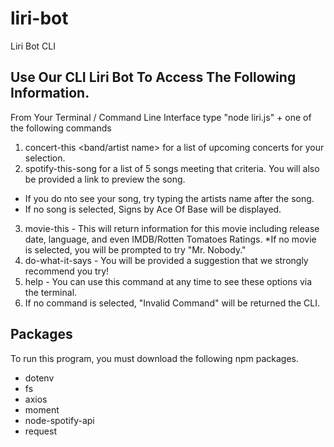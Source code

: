 # liri-bot
Liri Bot CLI 

## Use Our CLI Liri Bot To Access The Following Information.

From Your Terminal / Command Line Interface type "node liri.js" + one of the following commands
1. concert-this <band/artist name> for a list of upcoming concerts for your selection.
2. spotify-this-song <song name> for a list of 5 songs meeting that criteria. You will also be provided a link to preview the song. 
  * If you do nto see your song, try typing the artists name after the song.
  * If no song is selected, Signs by Ace Of Base will be displayed.
3. movie-this <movie title> - This will return information for this movie including release date, language, and even IMDB/Rotten Tomatoes Ratings.
  *If no movie is selected, you will be prompted to try "Mr. Nobody."
4. do-what-it-says <enter> - You will be provided a suggestion that we strongly recommend you try!
5. help - You can use this command at any time to see these options via the terminal.
6. If no command is selected, "Invalid Command" will be returned the CLI.
  
## Packages
To run this program, you must download the following npm packages.
- dotenv
- fs
- axios
- moment
- node-spotify-api
- request
